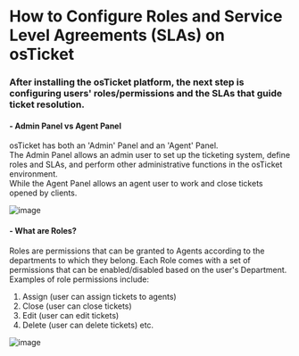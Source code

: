 <h1>How to Configure Roles and Service Level Agreements (SLAs) on osTicket</h1>

<h3>After installing the osTicket platform, the next step is configuring users' roles/permissions and the SLAs that guide ticket resolution.</h3>

<h4>- Admin Panel vs Agent Panel</h4>

osTicket has both an 'Admin' Panel and an 'Agent' Panel.  
The Admin Panel allows an admin user to set up the ticketing system, define roles and SLAs, and perform other administrative functions in the osTicket environment.  
While the Agent Panel allows an agent user to work and close tickets opened by clients.

![image](https://github.com/patrickoigwilo/ConfiguringRolesAndSlas/assets/162601853/ae8f5877-89ca-4620-b226-f13fbcc7394c)



<h4>- What are Roles?</h4>

Roles are permissions that can be granted to Agents according to the departments to which they belong. Each Role comes with a set of permissions that can be enabled/disabled based on the user's Department. Examples of role permissions include:  
1. Assign (user can assign tickets to agents)
2. Close (user can close tickets)
3. Edit (user can edit tickets)
4. Delete (user can delete tickets) etc.

![image](https://github.com/patrickoigwilo/ConfiguringRolesAndSlas/assets/162601853/0e84e226-cc67-4128-bde8-299398bd3174)


